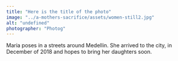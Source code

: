 ```yaml
---
title: "Here is the title of the photo"
image: "../a-mothers-sacrifice/assets/women-still2.jpg"
alt: "undefined"
photographer: "Photog"
---
```


Maria poses in a streets around Medellin. She arrived to the city, in December of 2018 and hopes to bring her daughters soon.
